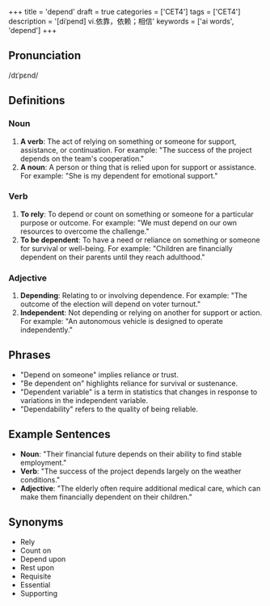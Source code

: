 +++
title = 'depend'
draft = true
categories = ['CET4']
tags = ['CET4']
description = '[diˈpend] vi.依靠，依赖；相信'
keywords = ['ai words', 'depend']
+++

## Pronunciation
/dɪˈpɛnd/

## Definitions
### Noun
1. **A verb**: The act of relying on something or someone for support, assistance, or continuation. For example: "The success of the project depends on the team's cooperation."
2. **A noun**: A person or thing that is relied upon for support or assistance. For example: "She is my dependent for emotional support."

### Verb
1. **To rely**: To depend or count on something or someone for a particular purpose or outcome. For example: "We must depend on our own resources to overcome the challenge."
2. **To be dependent**: To have a need or reliance on something or someone for survival or well-being. For example: "Children are financially dependent on their parents until they reach adulthood."

### Adjective
1. **Depending**: Relating to or involving dependence. For example: "The outcome of the election will depend on voter turnout."
2. **Independent**: Not depending or relying on another for support or action. For example: "An autonomous vehicle is designed to operate independently."

## Phrases
- "Depend on someone" implies reliance or trust.
- "Be dependent on" highlights reliance for survival or sustenance.
- "Dependent variable" is a term in statistics that changes in response to variations in the independent variable.
- "Dependability" refers to the quality of being reliable.

## Example Sentences
- **Noun**: "Their financial future depends on their ability to find stable employment."
- **Verb**: "The success of the project depends largely on the weather conditions."
- **Adjective**: "The elderly often require additional medical care, which can make them financially dependent on their children."

## Synonyms
- Rely
- Count on
- Depend upon
- Rest upon
- Requisite
- Essential
- Supporting
